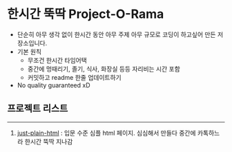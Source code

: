 # 한시간 뚝딱 Project-O-Rama
- 단순히 아무 생각 없이 한시간 동안 아무 주제 아무 규모로 코딩이 하고싶어 만든 저장소입니다.
- 기본 원칙
    - 무조건 한시간 타임어택
    - 중간에 멍때리기, 졸기, 식사, 화장실 등등 자리비는 시간 포함
    - 커밋하고 readme 한줄 업데이트하기
- No quality guaranteed xD
    

## 프로젝트 리스트
---
01. [just-plain-html](https://github.com/byhankim/one-hour-ddukddak/tree/main/just-plain-html) : 입문 수준 심플 html 페이지. 심심해서 만들다 중간에 카톡하느라 한시간 뚝딱 지나감